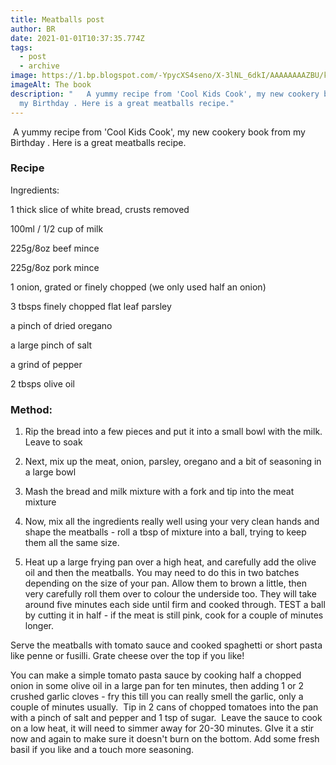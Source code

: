 ```yaml
---
title: Meatballs post
author: BR
date: 2021-01-01T10:37:35.774Z
tags:
  - post
  - archive
image: https://1.bp.blogspot.com/-YpycXS4seno/X-3lNL_6dkI/AAAAAAAAZBU/kVGb8WXNTKcWYzDdSBFt2g0hHZHwhk7NQCLcBGAsYHQ/s320/my%2Bcook%2Bbook%2B1.jpeg
imageAlt: The book
description: "   A yummy recipe from 'Cool Kids Cook', my new cookery book from
  my Birthday . Here is a great meatballs recipe."
---
```



 A yummy recipe from 'Cool Kids Cook', my new cookery book from my Birthday . Here is a great meatballs recipe.



### **Recipe** 

Ingredients:



1 thick slice of white bread, crusts removed

100ml / 1/2 cup of milk

225g/8oz beef mince

225g/8oz pork mince

1 onion, grated or finely chopped (we only used half an onion)

3 tbsps finely chopped flat leaf parsley

a pinch of dried oregano

a large pinch of salt

a grind of pepper

2 tbsps olive oil



### **Method:**



1. Rip the bread into a few pieces and put it into a small bowl with the milk. Leave to soak 

2. Next, mix up the meat, onion, parsley, oregano and a bit of seasoning in a large bowl

3. Mash the bread and milk mixture with a fork and tip into the meat mixture

4. Now, mix all the ingredients really well using your very clean hands and shape the meatballs - roll a tbsp of mixture into a ball, trying to keep them all the same size.

5. Heat up a large frying pan over a high heat, and carefully add the olive oil and then the meatballs. You may need to do this in two batches depending on the size of your pan. Allow them to brown a little, then very carefully roll them over to colour the underside too. They will take around five minutes each side until firm and cooked through. TEST a ball by cutting it in half - if the meat is still pink, cook for a couple of minutes longer. 



Serve the meatballs with tomato sauce and cooked spaghetti or short pasta like penne or fusilli. Grate cheese over the top if you like! 



You can make a simple tomato pasta sauce by cooking half a chopped onion in some olive oil in a large pan for ten minutes, then adding 1 or 2 crushed garlic cloves - fry this till you can really smell the garlic, only a couple of minutes usually.  Tip in 2 cans of chopped tomatoes into the pan with a pinch of salt and pepper and 1 tsp of sugar.  Leave the sauce to cook on a low heat, it will need to simmer away for 20-30 minutes. GIve it a stir now and again to make sure it doesn't burn on the bottom. Add some fresh basil if you like and a touch more seasoning.